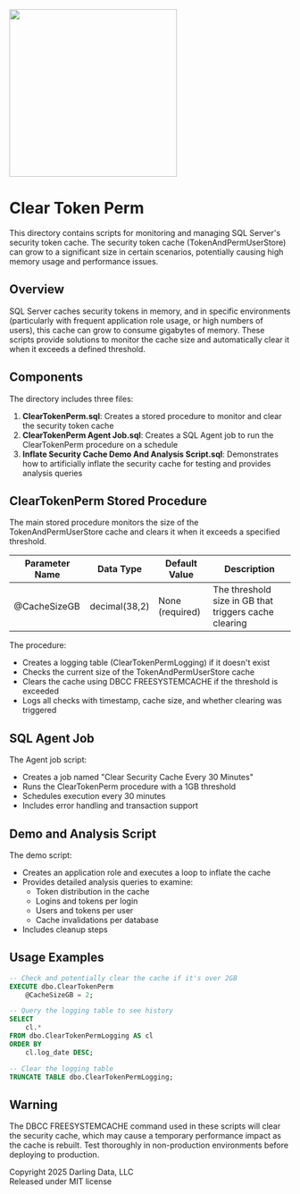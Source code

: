 <img src="https://erikdarling.com/wp-content/uploads/2025/08/darling-data-logo_RGB.jpg" width="300px" />

# Clear Token Perm

This directory contains scripts for monitoring and managing SQL Server's security token cache. The security token cache (TokenAndPermUserStore) can grow to a significant size in certain scenarios, potentially causing high memory usage and performance issues.

## Overview

SQL Server caches security tokens in memory, and in specific environments (particularly with frequent application role usage, or high numbers of users), this cache can grow to consume gigabytes of memory. These scripts provide solutions to monitor the cache size and automatically clear it when it exceeds a defined threshold.

## Components

The directory includes three files:

1. **ClearTokenPerm.sql**: Creates a stored procedure to monitor and clear the security token cache
2. **ClearTokenPerm Agent Job.sql**: Creates a SQL Agent job to run the ClearTokenPerm procedure on a schedule
3. **Inflate Security Cache Demo And Analysis Script.sql**: Demonstrates how to artificially inflate the security cache for testing and provides analysis queries

## ClearTokenPerm Stored Procedure

The main stored procedure monitors the size of the TokenAndPermUserStore cache and clears it when it exceeds a specified threshold.

| Parameter Name | Data Type | Default Value | Description |
|----------------|-----------|---------------|-------------|
| @CacheSizeGB | decimal(38,2) | None (required) | The threshold size in GB that triggers cache clearing |

The procedure:
- Creates a logging table (ClearTokenPermLogging) if it doesn't exist
- Checks the current size of the TokenAndPermUserStore cache
- Clears the cache using DBCC FREESYSTEMCACHE if the threshold is exceeded
- Logs all checks with timestamp, cache size, and whether clearing was triggered

## SQL Agent Job

The Agent job script:
- Creates a job named "Clear Security Cache Every 30 Minutes"
- Runs the ClearTokenPerm procedure with a 1GB threshold
- Schedules execution every 30 minutes
- Includes error handling and transaction support

## Demo and Analysis Script

The demo script:
- Creates an application role and executes a loop to inflate the cache
- Provides detailed analysis queries to examine:
  - Token distribution in the cache
  - Logins and tokens per login
  - Users and tokens per user
  - Cache invalidations per database
- Includes cleanup steps

## Usage Examples

```sql
-- Check and potentially clear the cache if it's over 2GB
EXECUTE dbo.ClearTokenPerm
    @CacheSizeGB = 2;

-- Query the logging table to see history
SELECT
    cl.* 
FROM dbo.ClearTokenPermLogging AS cl
ORDER BY
    cl.log_date DESC;

-- Clear the logging table
TRUNCATE TABLE dbo.ClearTokenPermLogging;
```

## Warning

The DBCC FREESYSTEMCACHE command used in these scripts will clear the security cache, which may cause a temporary performance impact as the cache is rebuilt. Test thoroughly in non-production environments before deploying to production.

Copyright 2025 Darling Data, LLC  
Released under MIT license
